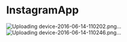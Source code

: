 # InstagramApp
![Uploading device-2016-06-14-110202.png…]()
![Uploading device-2016-06-14-110246.png…]()
